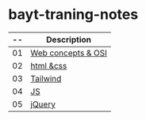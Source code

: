 # bayt-traning-notes

| --  | Description                       |
| --  | -------------------------         |
| 01  | [Web concepts & OSI](notes/01.md) |
| 02  | [html &css ](notes/02.md)         |
| 03  | [Tailwind](notes/03.md)           |
| 04  | [JS](notes/04.md)                 |
| 05  | [jQuery](notes/05.md)             |
